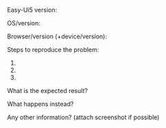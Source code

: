 Easy-Ui5 version:

OS/version:

Browser/version (+device/version):

Steps to reproduce the problem:

1.
2.
3.

What is the expected result?

What happens instead?

Any other information? (attach screenshot if possible)

